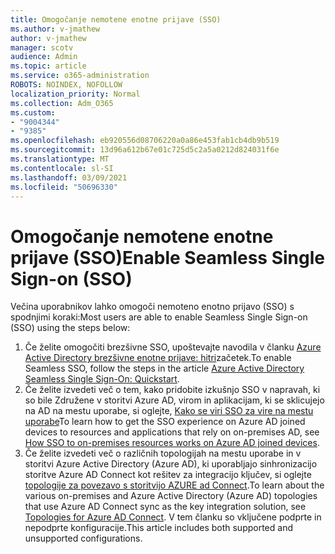 ```yaml
---
title: Omogočanje nemotene enotne prijave (SSO)
ms.author: v-jmathew
author: v-jmathew
manager: scotv
audience: Admin
ms.topic: article
ms.service: o365-administration
ROBOTS: NOINDEX, NOFOLLOW
localization_priority: Normal
ms.collection: Adm_O365
ms.custom:
- "9004344"
- "9385"
ms.openlocfilehash: eb920556d08706220a0a86e453fab1cb4db9b519
ms.sourcegitcommit: 13d96a612b67e01c725d5c2a5a0212d824031f6e
ms.translationtype: MT
ms.contentlocale: sl-SI
ms.lasthandoff: 03/09/2021
ms.locfileid: "50696330"
---
```

# <a name="enable-seamless-single-sign-on-sso"></a><span data-ttu-id="45e98-102">Omogočanje nemotene enotne prijave (SSO)</span><span class="sxs-lookup"><span data-stu-id="45e98-102">Enable Seamless Single Sign-on (SSO)</span></span>

<span data-ttu-id="45e98-103">Večina uporabnikov lahko omogoči nemoteno enotno prijavo (SSO) s spodnjimi koraki:</span><span class="sxs-lookup"><span data-stu-id="45e98-103">Most users are able to enable Seamless Single Sign-on (SSO) using the steps below:</span></span>

1. <span data-ttu-id="45e98-104">Če želite omogočiti brezšivne SSO, upoštevajte navodila v članku [Azure Active Directory brezšivne enotne prijave: hitri](https://docs.microsoft.com/azure/active-directory/hybrid/how-to-connect-sso-quick-start)začetek.</span><span class="sxs-lookup"><span data-stu-id="45e98-104">To enable Seamless SSO, follow the steps in the article [Azure Active Directory Seamless Single Sign-On: Quickstart](https://docs.microsoft.com/azure/active-directory/hybrid/how-to-connect-sso-quick-start).</span></span>
2. <span data-ttu-id="45e98-105">Če želite izvedeti več o tem, kako pridobite izkušnjo SSO v napravah, ki so bile Združene v storitvi Azure AD, virom in aplikacijam, ki se sklicujejo na AD na mestu uporabe, si oglejte, [Kako se viri SSO za vire na mestu uporabe](https://docs.microsoft.com/azure/active-directory/devices/azuread-join-sso)</span><span class="sxs-lookup"><span data-stu-id="45e98-105">To learn how to get the SSO experience on Azure AD joined devices to resources and applications that rely on on-premises AD, see [How SSO to on-premises resources works on Azure AD joined devices](https://docs.microsoft.com/azure/active-directory/devices/azuread-join-sso).</span></span>
3. <span data-ttu-id="45e98-106">Če želite izvedeti več o različnih topologijah na mestu uporabe in v storitvi Azure Active Directory (Azure AD), ki uporabljajo sinhronizacijo storitve Azure AD Connect kot rešitev za integracijo ključev, si oglejte [topologije za povezavo s storitvijo AZURE ad Connect](https://docs.microsoft.com/azure/active-directory/hybrid/plan-connect-topologies).</span><span class="sxs-lookup"><span data-stu-id="45e98-106">To learn about the various on-premises and Azure Active Directory (Azure AD) topologies that use Azure AD Connect sync as the key integration solution, see [Topologies for Azure AD Connect](https://docs.microsoft.com/azure/active-directory/hybrid/plan-connect-topologies).</span></span> <span data-ttu-id="45e98-107">V tem članku so vključene podprte in nepodprte konfiguracije.</span><span class="sxs-lookup"><span data-stu-id="45e98-107">This article includes both supported and unsupported configurations.</span></span>
